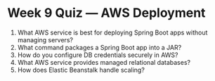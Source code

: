 # Week 9 Quiz — AWS Deployment

1) What AWS service is best for deploying Spring Boot apps without managing servers?  
2) What command packages a Spring Boot app into a JAR?  
3) How do you configure DB credentials securely in AWS?  
4) What AWS service provides managed relational databases?  
5) How does Elastic Beanstalk handle scaling?
